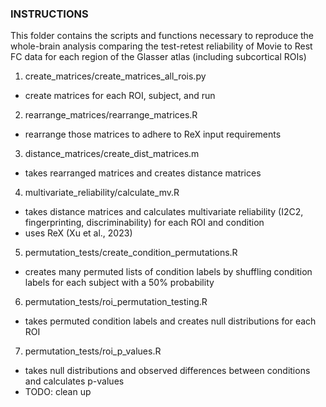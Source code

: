 ### INSTRUCTIONS
This folder contains the scripts and functions necessary to reproduce the whole-brain analysis comparing the test-retest reliability of Movie to Rest FC data for each region of the Glasser atlas (including subcortical ROIs)

1. create_matrices/create_matrices_all_rois.py
- create matrices for each ROI, subject, and run

2. rearrange_matrices/rearrange_matrices.R
- rearrange those matrices to adhere to ReX input requirements

3. distance_matrices/create_dist_matrices.m
- takes rearranged matrices and creates distance matrices

4. multivariate_reliability/calculate_mv.R
- takes distance matrices and calculates multivariate reliability (I2C2, fingerprinting, discriminability) for each ROI and condition
- uses ReX (Xu et al., 2023)

5. permutation_tests/create_condition_permutations.R
- creates many permuted lists of condition labels by shuffling condition labels for each subject with a 50% probability

6. permutation_tests/roi_permutation_testing.R
- takes permuted condition labels and creates null distributions for each ROI

7. permutation_tests/roi_p_values.R
- takes null distributions and observed differences between conditions and calculates p-values
- TODO: clean up

